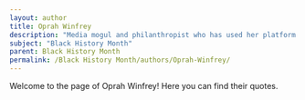```yaml
---
layout: author
title: Oprah Winfrey
description: "Media mogul and philanthropist who has used her platform to celebrate Black culture and the importance of Black history."
subject: "Black History Month"
parent: Black History Month
permalink: /Black History Month/authors/Oprah-Winfrey/
---
```


Welcome to the page of Oprah Winfrey! Here you can find their quotes.
